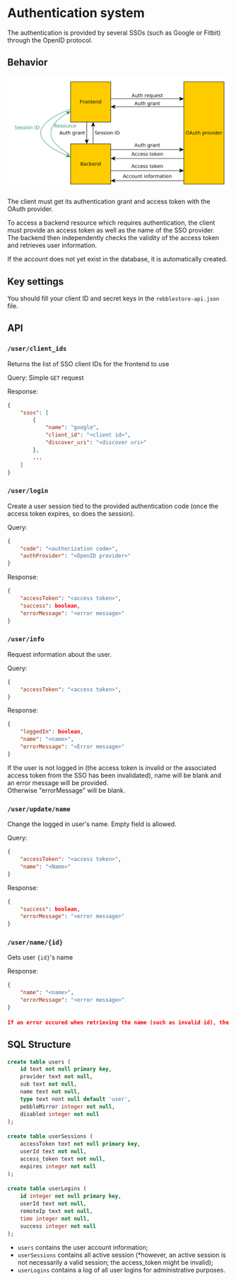 Authentication system
=====================

The authentication is provided by several SSOs (such as Google or Fitbit) through the OpenID protocol.

Behavior
--------

![Authentication diagram](authentication-scheme.png)

The client must get its authentication grant and access token with the OAuth provider.

To access a backend resource which requires authentication, the client must provide an access token as well as the name of the SSO provider.  
The backend then independently checks the validity of the access token and retrieves user information.

If the account does not yet exist in the database, it is automatically created.

Key settings
------------

You should fill your client ID and secret keys in the `rebblestore-api.json` file.

API
---

### `/user/client_ids`

Returns the list of SSO client IDs for the frontend to use

Query: Simple `GET` request

Response:
```JSON
{
    "ssos": [
        {
            "name": "google",
            "client_id": "<client id>",
            "discover_uri": "<discover uri>"
        },
        ...
    ]
}
```

### `/user/login`

Create a user session tied to the provided authentication code (once the access token expires, so does the session).

Query:
```JSON
{
    "code": "<authorization code>",
    "authProvider": "<OpenID provider>"
}
```

Response:
```JSON
{
    "accessToken": "<access token>",
	"success": boolean,
	"errorMessage": "<error message>"
}
```

### `/user/info`

Request information about the user.

Query:
```JSON
{
    "accessToken": "<access token>",
}
```

Response:
```JSON
{
    "loggedIn": boolean,
    "name": "<name>",
    "errorMessage": "<Error message>"
}
```
If the user is not logged in (the access token is invalid or the associated access token from the SSO has been invalidated), name will be blank and an error message will be provided.  
Otherwise "errorMessage" will be blank.

### `/user/update/name`

Change the logged in user's name. Empty field is allowed.

Query:
```JSON
{
    "accessToken": "<access token>",
    "name": "<Name>"
}
```

Response:
```JSON
{
	"success": boolean,
	"errorMessage": "<error message>"
}
```

### `/user/name/{id}`

Gets user `{id}`'s name

Response:
```JSON
{
    "name": "<name>",
    "errorMessage": "<error message>"
}

If an error occured when retrieving the name (such as invalid id), the name will be blank and the error message will be set accordingly.
```

SQL Structure
-------------

```SQL
create table users (
    id text not null primary key,
    provider text not null,
    sub text not null,
    name text not null,
    type text nont null default 'user',
    pebbleMirror integer not null,
    disabled integer not null
);

create table userSessions (
    accessToken text not null primary key,
    userId text not null,
    access_token text not null,
    expires integer not null
);

create table userLogins (
    id integer not null primary key,
    userId text not null,
    remoteIp text not null,
    time integer not null,
    success integer not null
);
```

* `users` contains the user account information;
* `userSessions` contains all active session (*however, an active session is not necessarily a valid session; the access_token might be invalid);
* `userLogins` contains a log of all user logins for administrative purposes.